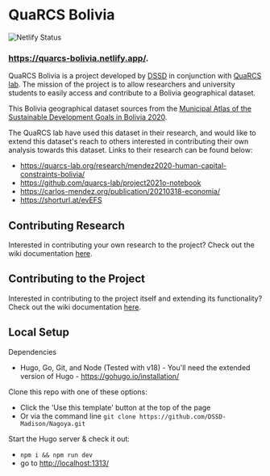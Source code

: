 # QuaRCS Bolivia
![Netlify Status](https://api.netlify.com/api/v1/badges/0251fa43-75ea-4387-a5a2-f5fea9fbc3e8/deploy-status)
### https://quarcs-bolivia.netlify.app/.

QuaRCS Bolivia is a project developed by [DSSD](https://dssdglobal.org/) in conjunction with [QuaRCS lab](https://quarcs-lab.org/). The mission of the project is to allow researchers and university students to easily access and contribute to a Bolivia geographical dataset. 

This Bolivia geographical dataset sources from the [Municipal Atlas of the Sustainable Development Goals in Bolivia 2020](https://sdsnbolivia.org/Atlas/). 

The QuaRCS lab have used this dataset in their research, and would like to extend this dataset's reach to others interested in contributing their own analysis towards this dataset. Links to their research can be found below:
- https://quarcs-lab.org/research/mendez2020-human-capital-constraints-bolivia/
- https://github.com/quarcs-lab/project2021o-notebook
- https://carlos-mendez.org/publication/20210318-economia/
- https://shorturl.at/evEFS
  
## Contributing Research
Interested in contributing your own research to the project? Check out the wiki documentation [here](https://github.com/DSSD-Madison/Nagoya/wiki/How-to-Contribute:-Stories).

## Contributing to the Project
Interested in contributing to the project itself and extending its functionality? Check out the wiki documentation [here](https://github.com/DSSD-Madison/Nagoya/wiki/How-to-Contribute:-Project).

## Local Setup
Dependencies
- Hugo, Go, Git, and Node (Tested with v18) - You'll need the extended version of Hugo - https://gohugo.io/installation/

Clone this repo with one of these options:
- Click the 'Use this template' button at the top of the page
- Or via the command line `git clone https://github.com/DSSD-Madison/Nagoya.git`


Start the Hugo server & check it out:
- `npm i && npm run dev`
- go to [http://localhost:1313/](http://localhost:1313/)
